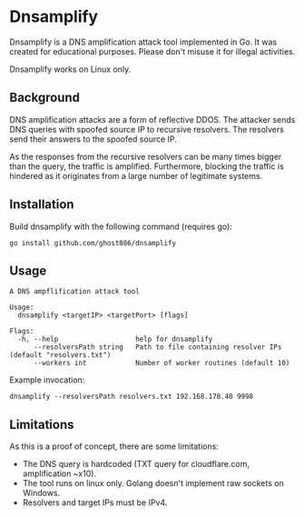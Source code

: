 # Dnsamplify

Dnsamplify is a DNS amplification attack tool implemented in Go. 
It was created for educational purposes. 
Please don't misuse it for illegal activities.

Dnsamplify works on Linux only.

## Background

DNS amplification attacks are a form of reflective DDOS. 
The attacker sends DNS queries with spoofed source IP to recursive resolvers. 
The resolvers send their answers to the spoofed source IP.

As the responses from the recursive resolvers can be many times bigger than the query, the traffic 
is amplified. 
Furthermore, blocking the traffic is hindered as it originates from a large number of legitimate systems.

## Installation

Build dnsamplify with the following command (requires go):
```
go install github.com/ghost086/dnsamplify
```

## Usage

```
A DNS ampflification attack tool

Usage:
  dnsamplify <targetIP> <targetPort> [flags]

Flags:
  -h, --help                   help for dnsamplify
      --resolversPath string   Path to file containing resolver IPs (default "resolvers.txt")
      --workers int            Number of worker routines (default 10)
```

Example invocation:
```
dnsamplify --resolversPath resolvers.txt 192.168.178.40 9998
```

## Limitations

As this is a proof of concept, there are some limitations:
- The DNS query is hardcoded (TXT query for cloudflare.com, amplification ~x10).
- The tool runs on linux only. Golang doesn't implement raw sockets on Windows.
- Resolvers and target IPs must be IPv4.
